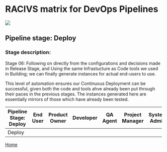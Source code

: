 # __RACIVS matrix for DevOps Pipelines__   

<img src="https://user-images.githubusercontent.com/10748736/112030685-6c81be80-8b32-11eb-94b8-c2c01b8f4581.png">

## __Pipeline stage:__  Deploy  
### __Stage description:__  
Stage 06: Following on directly from the configurations and decisions made in Release Stage, and Using the same Infrastucture as Code tools we used in Building; we can finally generate instances for actual end-users to use.  
  
This level of automation ensures our Continuous Deployment can be successful, given both the code and tools ahve already been put through their paces in the previous stages. The instances generated here are essentially mirrors of those which have already been tested.

| Pipeline Stage:<br>Deploy    | End User | Product Owner | Developer | QA Agent | Project Manager | System Admin |
|----------------------------- |--------- |-------------- |---------- |--------- |---------------- |------------- |
| Deploy                       |          |               |           |          |                 |              |
  
  
[Home](../index.md)  
